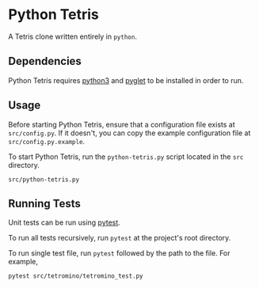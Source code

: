 # Python Tetris
A Tetris clone written entirely in `python`.

## Dependencies
Python Tetris requires [python3](https://www.python.org/download/releases/3.0/) and [pyglet](https://bitbucket.org/pyglet/pyglet/wiki/Home) to be installed in order to run.

## Usage
Before starting Python Tetris, ensure that a configuration file exists at `src/config.py`.
If it doesn't, you can copy the example configuration file at `src/config.py.example`.

To start Python Tetris, run the `python-tetris.py` script located in the `src` directory.

    src/python-tetris.py


## Running Tests
Unit tests can be run using [pytest](https://docs.pytest.org/en/latest/).

To run all tests recursively, run `pytest` at the project's root directory.

To run single test file, run `pytest` followed by the path to the file. For example,

    pytest src/tetromino/tetromino_test.py
